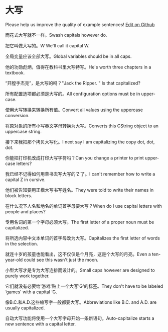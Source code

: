 # 大写

Please help us improve the quality of example sentences! [Edit on Github](https://github.com/jiyushe/jiyu-example-sentence-source/blob/main/chinese/daxie.md)

<p><span class="chinese">而花式大写就不一样。</span><span class="english">Swash capitals however do.</span></p>

<p><span class="chinese">把它叫做大写的。</span><span class="english">W We'll call it capital W.</span></p>

<p><span class="chinese">全局变量应该全部大写。</span><span class="english">Global variables should be in all caps.</span></p>

<p><span class="chinese">他的功勋彪炳，值得在教科书里大写特写。</span><span class="english">He's worth three chapters in a textbook.</span></p>

<p><span class="chinese">“开膛手杰克”，是大写的吗？</span><span class="english">"Jack the Ripper. " Is that capitalized?</span></p>

<p><span class="chinese">所有配置选项都必须是大写的。</span><span class="english">All configuration options must be in upper-case.</span></p>

<p><span class="chinese">使用大写转换来转换所有值。</span><span class="english">Convert all values using the uppercase conversion.</span></p>

<p><span class="chinese">将原对象的所有小写英文字母转换为大写。</span><span class="english">Converts this CString object to an uppercase string.</span></p>

<p><span class="chinese">接下来我把那个拷贝大写化。</span><span class="english">I next say I am capitalizing the copy dot, dot, dot.</span></p>

<p><span class="chinese">你能把打印机改成打印大写字符吗？</span><span class="english">Can you change a printer to print upper-case letters?</span></p>

<p><span class="chinese">我已经不记得如何用草书去写大写的‘Z’了。</span><span class="english">I can't remember how to write a capital Z in cursive.</span></p>

<p><span class="chinese">他们被告知要用正楷大写书写姓名。</span><span class="english">They were told to write their names in block letters.</span></p>

<p><span class="chinese">在什么况下人名和地名的单词首字母要大写？</span><span class="english">When do I use capital letters with people and places?</span></p>

<p><span class="chinese">专用名词的第一个字母必须大写。</span><span class="english">The first letter of a proper noun must be capitalized.</span></p>

<p><span class="chinese">将所选内容中文本单词的首字母改为大写。</span><span class="english">Capitalizes the first letter of words in the selection.</span></p>

<p><span class="chinese">就连十岁的孩童也能看出，这不仅仅是个月亮，这是个大写的月亮。</span><span class="english">Even a ten-year-old could see this wasn't just the moon.</span></p>

<p><span class="chinese">小型大写才是专为大写连排而设计的。</span><span class="english">Small caps however are designed to purely work together.</span></p>

<p><span class="chinese">它们就没有必要给'游戏'贴上一个大写'G'的标签。</span><span class="english">They don't have to be labeled ‘games' with a capital ‘G.</span></p>

<p><span class="chinese">像B.C.和A.D.这些缩写字一般都要大写。</span><span class="english">Abbreviations like B.C. and A.D. are usually capitalized.</span></p>

<p><span class="chinese">自动大写功能将使用一个大写字母开始一条新语句。</span><span class="english">Auto-capitalize starts a new sentence with a capital letter.</span></p>

